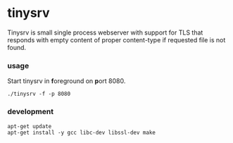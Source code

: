 # tinysrv

Tinysrv is small single process webserver with support for TLS that responds with empty content of proper content-type if requested file is not found.

### usage
Start tinysrv in **f**oreground on **p**ort 8080.
```
./tinysrv -f -p 8080
```

### development

```
apt-get update
apt-get install -y gcc libc-dev libssl-dev make
```